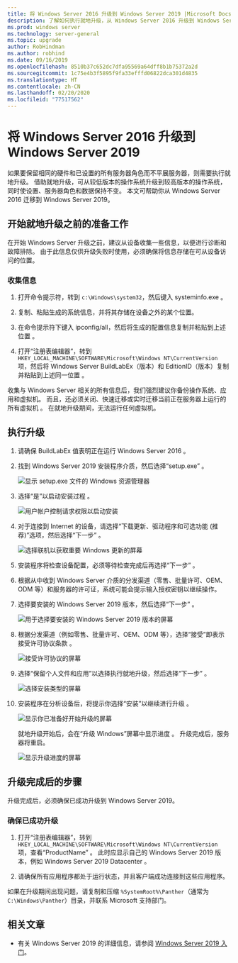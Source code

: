 ```yaml
---
title: 将 Windows Server 2016 升级到 Windows Server 2019 |Microsoft Docs
description: 了解如何执行就地升级，从 Windows Server 2016 升级到 Windows Server 2019。
ms.prod: windows server
ms.technology: server-general
ms.topic: upgrade
author: RobHindman
ms.author: robhind
ms.date: 09/16/2019
ms.openlocfilehash: 8510b37c652dc7dfa95569a64dff8b1b75372a2d
ms.sourcegitcommit: 1c75e4b3f5895f9fa33efffd06822dca301d4835
ms.translationtype: HT
ms.contentlocale: zh-CN
ms.lasthandoff: 02/20/2020
ms.locfileid: "77517562"
---
```

# <a name="upgrade-windows-server-2016-to-windows-server-2019"></a>将 Windows Server 2016 升级到 Windows Server 2019

如果要保留相同的硬件和已设置的所有服务器角色而不平展服务器，则需要执行就地升级。 借助就地升级，可从较低版本的操作系统升级到较高版本的操作系统，同时使设置、服务器角色和数据保持不变。 本文可帮助你从 Windows Server 2016 迁移到 Windows Server 2019。

## <a name="before-you-begin-your-in-place-upgrade"></a>开始就地升级之前的准备工作

在开始 Windows Server 升级之前，建议从设备收集一些信息，以便进行诊断和故障排除。 由于此信息仅供升级失败时使用，必须确保将信息存储在可从设备访问的位置。

### <a name="to-collect-your-info"></a>收集信息

1. 打开命令提示符，转到 `c:\Windows\system32`，然后键入 systeminfo.exe  。

2. 复制、粘贴生成的系统信息，并将其存储在设备之外的某个位置。

3. 在命令提示符下键入 ipconfig/all，然后将生成的配置信息复制并粘贴到上述位置  。

4. 打开“注册表编辑器”，转到 `HKEY_LOCAL_MACHINE\SOFTWARE\Microsoft\Windows NT\CurrentVersion` 项，然后将 Windows Server BuildLabEx（版本）和 EditionID（版本）复制并粘贴到上述同一位置   。

收集与 Windows Server 相关的所有信息后，我们强烈建议你备份操作系统、应用和虚拟机。 而且，还必须关闭、快速迁移或实时迁移当前正在服务器上运行的所有虚拟机    。 在就地升级期间，无法运行任何虚拟机。

## <a name="to-perform-the-upgrade"></a>执行升级

1. 请确保 BuildLabEx 值表明正在运行 Windows Server 2016  。

2. 找到 Windows Server 2019 安装程序介质，然后选择“setup.exe”  。

    ![显示 setup.exe 文件的 Windows 资源管理器](media/upgrade-2016-2019/setup-2019.png)

3. 选择“是”以启动安装过程  。

    ![用户帐户控制请求权限以启动安装](media/upgrade-2016-2019/start-setup-uac-box.png)

4. 对于连接到 Internet 的设备，请选择“下载更新、驱动程序和可选功能 (推荐)”选项，然后选择“下一步”   。

    ![选择联机以获取重要 Windows 更新的屏幕](media/upgrade-2016-2019/online-updates-win-setup.png)

5. 安装程序将检查设备配置，必须等待检查完成后再选择“下一步”  。

6. 根据从中收到 Windows Server 介质的分发渠道（零售、批量许可、OEM、ODM 等）和服务器的许可证，系统可能会提示输入授权密钥以继续操作。

7. 选择要安装的 Windows Server 2019 版本，然后选择“下一步”  。

    ![用于选择要安装的 Windows Server 2019 版本的屏幕](media/upgrade-2016-2019/select-os-edition.png)

8. 根据分发渠道（例如零售、批量许可、OEM、ODM 等），选择“接受”即表示接受许可协议条款  。

    ![接受许可协议的屏幕](media/upgrade-2016-2019/license-terms.png)

9. 选择“保留个人文件和应用”以选择执行就地升级，然后选择“下一步”   。

    ![选择安装类型的屏幕](media/upgrade-2016-2019/choose-install-upgrade.png)

10. 安装程序在分析设备后，将提示你选择“安装”以继续进行升级  。

    ![显示你已准备好开始升级的屏幕](media/upgrade-2016-2019/ready-to-install.png)

    就地升级开始后，会在“升级 Windows”屏幕中显示进度  。 升级完成后，服务器将重启。

    ![显示升级进度的屏幕](media/upgrade-2016-2019/upgrading-windows-with-progress.png)

## <a name="after-your-upgrade-is-done"></a>升级完成后的步骤

升级完成后，必须确保已成功升级到 Windows Server 2019。

### <a name="to-make-sure-your-upgrade-was-successful"></a>确保已成功升级

1. 打开“注册表编辑器”，转到 `HKEY_LOCAL_MACHINE\SOFTWARE\Microsoft\Windows NT\CurrentVersion` 项，查看“ProductName”  。 此时应显示自己的 Windows Server 2019 版本，例如 Windows Server 2019 Datacenter  。

2. 请确保所有应用程序都处于运行状态，并且客户端成功连接到这些应用程序。

如果在升级期间出现问题，请复制和压缩 `%SystemRoot%\Panther`（通常为 `C:\Windows\Panther`）目录，并联系 Microsoft 支持部门。

## <a name="related-articles"></a>相关文章

- 有关 Windows Server 2019 的详细信息，请参阅 [Windows Server 2019 入门](https://docs.microsoft.com/windows-server/get-started-19/get-started-19)。
